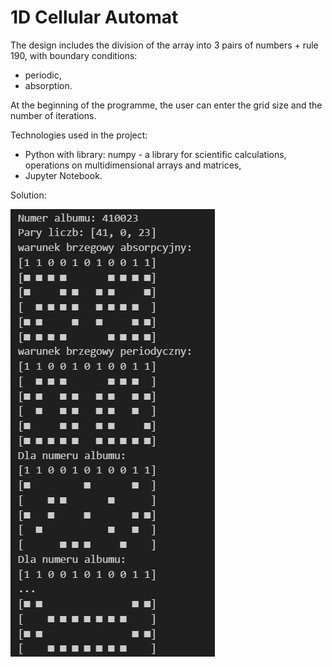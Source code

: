 # 1D Cellular Automat

The design includes the division of the array into 3 pairs of numbers + rule 190, with boundary conditions:
- periodic,
- absorption.

At the beginning of the programme, the user can enter the grid size and the number of iterations.

Technologies used in the project: 
- Python with library: numpy - a library for scientific calculations, operations on multidimensional arrays and matrices,
- Jupyter Notebook.

Solution:

![1](https://github.com/weronikaabednarz/1D-Cellular--Automat/blob/main/images/1.jpg)
